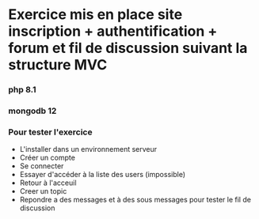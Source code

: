 # Exercice mis en place site inscription + authentification + forum et fil de discussion suivant la structure MVC

### php 8.1
### mongodb 12

### Pour tester l'exercice

- L'installer dans un environnement serveur
- Créer un compte
- Se connecter
- Essayer d'accéder à la liste des users (impossible)
- Retour à l'acceuil
- Creer un topic
- Repondre a des messages et à des sous messages pour tester le fil de discussion
